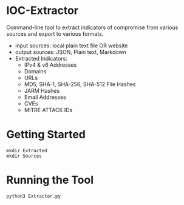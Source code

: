 # IOC-Extractor
Command-line tool to extract indicators of compromise from various sources and export to various formats.

- input sources: local plain text file OR website
- output sources: JSON, Plain text, Markdown
- Extracted Indicators:
  - IPv4 & v6 Addresses
  - Domains
  - URLs
  - MD5, SHA-1, SHA-256, SHA-512 File Hashes
  - JARM Hashes
  - Email Addresses
  - CVEs
  - MITRE ATTACK IDs

# Getting Started
```
mkdir Extracted
mkdir Sources
```

# Running the Tool
```
python3 Extractor.py  
```

